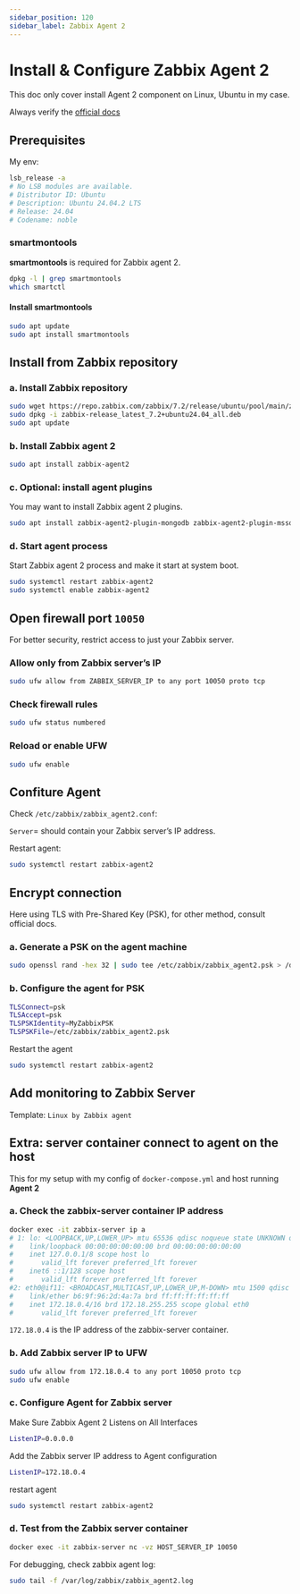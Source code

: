 ```yaml
---
sidebar_position: 120
sidebar_label: Zabbix Agent 2
---
```


# Install & Configure Zabbix Agent 2

This doc only cover install Agent 2 component on Linux, Ubuntu in my case.

Always verify the [official docs](https://www.zabbix.com/documentation)

## Prerequisites

My env:

```bash
lsb_release -a
# No LSB modules are available.
# Distributor ID: Ubuntu
# Description: Ubuntu 24.04.2 LTS
# Release: 24.04
# Codename: noble
```

### smartmontools

**smartmontools** is required for Zabbix agent 2.

```bash
dpkg -l | grep smartmontools
which smartctl
```

#### Install smartmontools

```bash
sudo apt update
sudo apt install smartmontools
```

## Install from Zabbix repository

### a. Install Zabbix repository

```bash
sudo wget https://repo.zabbix.com/zabbix/7.2/release/ubuntu/pool/main/z/zabbix-release/zabbix-release_latest_7.2+ubuntu24.04_all.deb
sudo dpkg -i zabbix-release_latest_7.2+ubuntu24.04_all.deb
sudo apt update
```

### b. Install Zabbix agent 2

```bash
sudo apt install zabbix-agent2
```

### c. Optional: install agent plugins

You may want to install Zabbix agent 2 plugins.

```bash
sudo apt install zabbix-agent2-plugin-mongodb zabbix-agent2-plugin-mssql zabbix-agent2-plugin-postgresql
```

### d. Start agent process

Start Zabbix agent 2 process and make it start at system boot.

```bash
sudo systemctl restart zabbix-agent2
sudo systemctl enable zabbix-agent2
```

## Open firewall port `10050`

For better security, restrict access to just your Zabbix server.

### Allow only from Zabbix server’s IP

```bash
sudo ufw allow from ZABBIX_SERVER_IP to any port 10050 proto tcp
```

### Check firewall rules

```bash
sudo ufw status numbered
```

### Reload or enable UFW

```bash
sudo ufw enable
```

## Confiture Agent

Check `/etc/zabbix/zabbix_agent2.conf`:

`Server`= should contain your Zabbix server’s IP address.

Restart agent:

```bash
sudo systemctl restart zabbix-agent2
```

## Encrypt connection

Here using TLS with Pre-Shared Key (PSK), for other method, consult official docs.

### a. Generate a PSK on the agent machine

```bash
sudo openssl rand -hex 32 | sudo tee /etc/zabbix/zabbix_agent2.psk > /dev/null
```

### b. Configure the agent for PSK

```bash title="/etc/zabbix/zabbix_agent2.conf"
TLSConnect=psk
TLSAccept=psk
TLSPSKIdentity=MyZabbixPSK
TLSPSKFile=/etc/zabbix/zabbix_agent2.psk
```

Restart the agent

```bash
sudo systemctl restart zabbix-agent2
```

## Add monitoring to Zabbix Server

Template: `Linux by Zabbix agent`

## Extra: server container connect to agent on the host

This for my setup with my config of `docker-compose.yml` and host running **Agent 2**

### a. Check the zabbix-server container IP address

```bash
docker exec -it zabbix-server ip a
# 1: lo: <LOOPBACK,UP,LOWER_UP> mtu 65536 qdisc noqueue state UNKNOWN qlen 1000
#    link/loopback 00:00:00:00:00:00 brd 00:00:00:00:00:00
#    inet 127.0.0.1/8 scope host lo
#       valid_lft forever preferred_lft forever
#    inet6 ::1/128 scope host 
#       valid_lft forever preferred_lft forever
#2: eth0@if11: <BROADCAST,MULTICAST,UP,LOWER_UP,M-DOWN> mtu 1500 qdisc noqueue state UP 
#    link/ether b6:9f:96:2d:4a:7a brd ff:ff:ff:ff:ff:ff
#    inet 172.18.0.4/16 brd 172.18.255.255 scope global eth0
#       valid_lft forever preferred_lft forever
```

`172.18.0.4` is the IP address of the zabbix-server container.

### b. Add Zabbix server IP to UFW

```bash
sudo ufw allow from 172.18.0.4 to any port 10050 proto tcp
sudo ufw enable
```

### c. Configure Agent for Zabbix server

Make Sure Zabbix Agent 2 Listens on All Interfaces

```bash title="/etc/zabbix/zabbix_agent2.conf"
ListenIP=0.0.0.0
```

Add the Zabbix server IP address to Agent configuration

```bash title="/etc/zabbix/zabbix_agent2.conf"
ListenIP=172.18.0.4
```

restart agent

```bash
sudo systemctl restart zabbix-agent2
```

### d. Test from the Zabbix server container

```bash
docker exec -it zabbix-server nc -vz HOST_SERVER_IP 10050
```

For debugging, check zabbix agent log:

```bash
sudo tail -f /var/log/zabbix/zabbix_agent2.log
```
